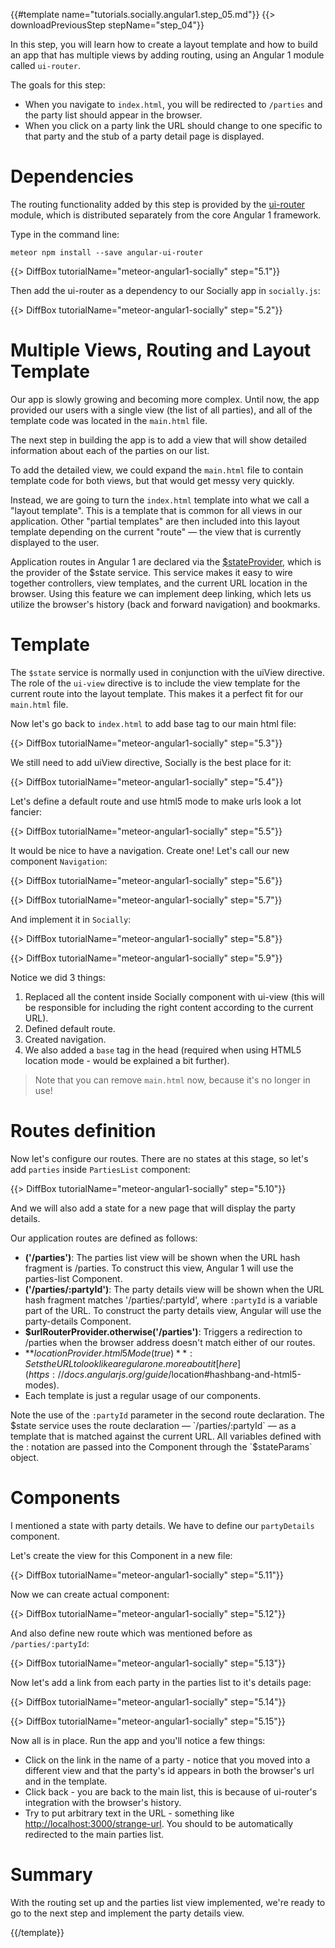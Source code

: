 {{#template name="tutorials.socially.angular1.step_05.md"}}
{{> downloadPreviousStep stepName="step_04"}}

In this step, you will learn how to create a layout template and how to build an app that has multiple views by adding routing, using an Angular 1 module called `ui-router`.

The goals for this step:

* When you navigate to `index.html`, you will be redirected to `/parties` and the party list should appear in the browser.
* When you click on a party link the URL should change to one specific to that party and the stub of a party detail page is displayed.

# Dependencies

The routing functionality added by this step is provided by the [ui-router](https://github.com/angular-ui/ui-router) module, which is distributed separately from the core Angular 1 framework.

Type in the command line:

    meteor npm install --save angular-ui-router

{{> DiffBox tutorialName="meteor-angular1-socially" step="5.1"}}

Then add the ui-router as a dependency to our Socially app in `socially.js`:

{{> DiffBox tutorialName="meteor-angular1-socially" step="5.2"}}

# Multiple Views, Routing and Layout Template

Our app is slowly growing and becoming more complex.
Until now, the app provided our users with a single view (the list of all parties), and all of the template code was located in the `main.html` file.

The next step in building the app is to add a view that will show detailed information about each of the parties on our list.

To add the detailed view, we could expand the `main.html` file to contain template code for both views, but that would get messy very quickly.

Instead, we are going to turn the `index.html` template into what we call a "layout template". This is a template that is common for all views in our application.
Other "partial templates" are then included into this layout template depending on the current "route" — the view that is currently displayed to the user.

Application routes in Angular 1 are declared via the [$stateProvider](https://github.com/angular-ui/ui-router/wiki), which is the provider of the $state service.
This service makes it easy to wire together controllers, view templates, and the current URL location in the browser.
Using this feature we can implement deep linking, which lets us utilize the browser's history (back and forward navigation) and bookmarks.


# Template

The `$state` service is normally used in conjunction with the uiView directive.
The role of the `ui-view` directive is to include the view template for the current route into the layout template.
This makes it a perfect fit for our `main.html` file.

Now let's go back to `index.html` to add base tag to our main html file:

{{> DiffBox tutorialName="meteor-angular1-socially" step="5.3"}}

We still need to add uiView directive, Socially is the best place for it:

{{> DiffBox tutorialName="meteor-angular1-socially" step="5.4"}}

Let's define a default route and use html5 mode to make urls look a lot fancier:

{{> DiffBox tutorialName="meteor-angular1-socially" step="5.5"}}

It would be nice to have a navigation. Create one! Let's call our new component `Navigation`:

{{> DiffBox tutorialName="meteor-angular1-socially" step="5.6"}}

{{> DiffBox tutorialName="meteor-angular1-socially" step="5.7"}}

And implement it in `Socially`:

{{> DiffBox tutorialName="meteor-angular1-socially" step="5.8"}}

{{> DiffBox tutorialName="meteor-angular1-socially" step="5.9"}}

Notice we did 3 things:

1. Replaced all the content inside Socially component with ui-view (this will be responsible for including the right content according to the current URL).
2. Defined default route.
3. Created navigation.
4. We also added a `base` tag in the head (required when using HTML5 location mode - would be explained a bit further).

> Note that you can remove `main.html` now, because it's no longer in use!

# Routes definition

Now let's configure our routes.
There are no states at this stage, so let's add `parties` inside `PartiesList` component:

{{> DiffBox tutorialName="meteor-angular1-socially" step="5.10"}}

And we will also add a state for a new page that will display the party details.

Our application routes are defined as follows:

* **('/parties')**: The parties list view will be shown when the URL hash fragment is /parties. To construct this view, Angular 1 will use the parties-list Component.
* **('/parties/:partyId')**: The party details view will be shown when the URL hash fragment matches '/parties/:partyId', where `:partyId` is a variable part of the URL. To construct the party details view, Angular will use the party-details Component.
* **$urlRouterProvider.otherwise('/parties')**: Triggers a redirection to /parties when the browser address doesn't match either of our routes.
* **$locationProvider.html5Mode(true)**: Sets the URL to look like a regular one. more about it [here](https://docs.angularjs.org/guide/$location#hashbang-and-html5-modes).
* Each template is just a regular usage of our components.

Note the use of the `:partyId` parameter in the second route declaration.
The $state service uses the route declaration — `/parties/:partyId` — as a template that is matched against the current URL.
All variables defined with the : notation are passed into the Component through the `$stateParams` object.

# Components

I mentioned a state with party details. We have to define our `partyDetails` component.

Let's create the view for this Component in a new file:

{{> DiffBox tutorialName="meteor-angular1-socially" step="5.11"}}

Now we can create actual component:

{{> DiffBox tutorialName="meteor-angular1-socially" step="5.12"}}

And also define new route which was mentioned before as `/parties/:partyId`:

{{> DiffBox tutorialName="meteor-angular1-socially" step="5.13"}}

Now let's add a link from each party in the parties list to it's details page:

{{> DiffBox tutorialName="meteor-angular1-socially" step="5.14"}}

{{> DiffBox tutorialName="meteor-angular1-socially" step="5.15"}}

Now all is in place.  Run the app and you'll notice a few things:

* Click on the link in the name of a party - notice that you moved into a different view and that the party's id appears in both the browser's url and in the template.
* Click back - you are back to the main list, this is because of ui-router's integration with the browser's history.
* Try to put arbitrary text in the URL - something like [http://localhost:3000/strange-url](http://localhost:3000/strange-url).  You should to be automatically redirected to the main parties list.

# Summary

With the routing set up and the parties list view implemented, we're ready to go to the next step and implement the party details view.

{{/template}}
